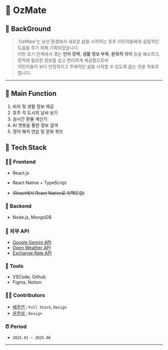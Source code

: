 <h1>🦘 OzMate  </h1>  

## 🧐 BackGround

> 'OzMate'는 낯선 환경에서 새로운 삶을 시작하는 호주 이민자들에게 실질적인 도움을 주기 위해 기획되었습니다.  
이민 초기 단계에서 겪는 **언어 장벽**, **생활 정보 부족**, **문화적 차이** 등을 해소하고, 
정착에 필요한 정보를 쉽고 편리하게 제공함으로써  
이민자들이 보다 안정적이고 주체적인 삶을 시작할 수 있도록 돕는 것을 목표로 합니다.

---
## 📱 Main Function
1.   비자 및 생활 정보 제공
2.   호주 각 도시의 날씨 보기
3.   실시간 환율 계산기
4.   AI 챗봇을 통한 정보 검색
5.   영어 해석 연습 및 문화 퀴즈 
 
## 🔧 Tech Stack 

### 👨‍💻 Frontend
- React.js
- React Native + TypeScript

-  ~~(React에서 React Native로 리팩토링)~~ 

### 🧠 Backend
- Node.js, MongoDB

### 🧩 외부 API
- [Google Gemini API](https://ai.google.dev/)
- [Open Weather API ](https://openweathermap.org/city/2643743)  
- [Exchange Rate API ](https://www.exchangerate-api.com/)  


### 🧷 Tools
- VSCode, Github
- Figma, Notion

### 💁🏻 Contributors  
- [배주연 ](https://github.com/juyeon-Bae) : `Full Stack`, `Design`
- [윤한설 ](https://www.instagram.com/xenevora/) : `Design`
 

### ⏰ Period  
- `2025.01 ~ 2025.06`

 


 

---
 
